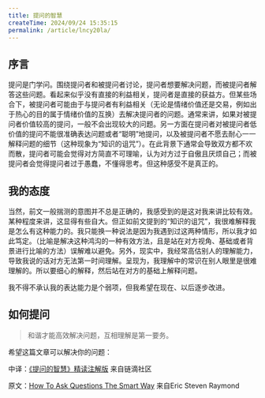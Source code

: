 ```yaml
---
title: 提问的智慧
createTime: 2024/09/24 15:35:15
permalink: /article/lncy20la/
---
```

## 序言

提问是门学问。围绕提问者和被提问者讨论，提问者想要解决问题，而被提问者解答这些问题。看起来似乎没有直接的利益相关，提问者是直接的获益方。但某些场合下，被提问者可能由于与提问者有利益相关（无论是情绪价值还是交易，例如出于热心的目的属于情绪价值的互换）去解决提问者的问题。通常来讲，如果对被提问者价值较高的提问，一般不会出现较大的问题。另一方面在提问者对被提问者低价值的提问不能很准确表达问题或者“聪明”地提问，以及被提问者不愿去耐心一一解释问题的细节（这种现象为“知识的诅咒”）。在此背景下通常会导致双方都不欢而散，提问者可能会觉得对方简直不可理喻，认为对方过于自傲且厌烦自己；而被提问者会觉得提问者过于愚蠢，不懂得思考。但这种感受不是真正的。

## 我的态度

当然，前文一般揣测的意图并不总是正确的，我感受到的是这对我来讲比较有效。某种程度来讲，这显得有些自大。但正如前文提到的“知识的诅咒”，我很难解释我是怎么有这种能力的。我只能换一种说法是因为我遇到过这两种情形，所以我才如此笃定。（比喻是解决这种鸿沟的一种有效方法，且是站在对方视角、基础或者背景进行比喻的方法）误解难以避免。另外，现实中，我经常高估别人的理解能力，导致我说的话对方无法第一时间理解。呈现为，我理解中的常识在别人眼里是很难理解的。所以要细心的解释，然后站在对方的基础上解释问题。

我不得不承认我的表达能力是个弱项，但我希望在现在、以后逐步改进。

## 如何提问

> 和谐才能高效解决问题，互相理解是第一要务。

希望这篇文章可以解决你的问题：

中译：[《提问的智慧》精读注解版](https://ld246.com/article/1536377163156) 来自链滴社区


原文：[How To Ask Questions The Smart Way](http://www.catb.org/~esr/faqs/smart-questions.htm)  来自Eric Steven Raymond
